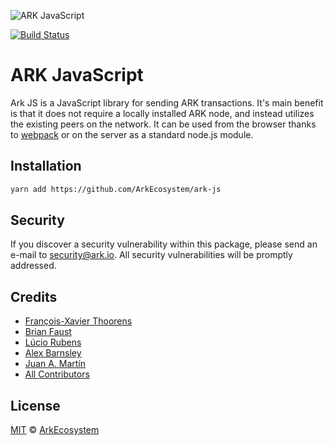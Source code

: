![ARK JavaScript](https://i.imgur.com/ywwE2uF.png)

[![Build Status](https://travis-ci.org/ArkEcosystem/ark-js.svg?branch=master)](https://travis-ci.org/ArkEcosystem/ark-js)

# ARK JavaScript

Ark JS is a JavaScript library for sending ARK transactions. It's main benefit is that it does not require a locally installed ARK node, and instead utilizes the existing peers on the network. It can be used from the browser thanks to [webpack](https://webpack.js.org/) or on the server as a standard node.js module.

## Installation

```bash
yarn add https://github.com/ArkEcosystem/ark-js
```

## Security

If you discover a security vulnerability within this package, please send an e-mail to security@ark.io. All security vulnerabilities will be promptly addressed.

## Credits

- [François-Xavier Thoorens](https://github.com/fix)
- [Brian Faust](https://github.com/faustbrian)
- [Lúcio Rubens](https://github.com/luciorubeens)
- [Alex Barnsley](https://github.com/alexbarnsley)
- [Juan A. Martín](https://github.com/j-a-m-l)
- [All Contributors](../../contributors)

## License

[MIT](LICENSE) © [ArkEcosystem](https://ark.io)
